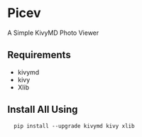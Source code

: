 # Picev
A Simple KivyMD Photo Viewer

## Requirements

- kivymd
- kivy
- Xlib

## Install All Using
      pip install --upgrade kivymd kivy xlib
